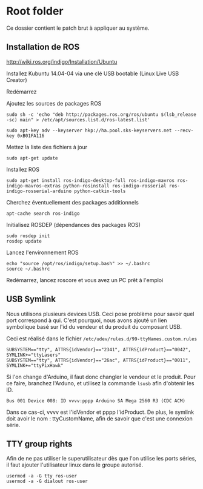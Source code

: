 Root folder
============

Ce dossier contient le patch brut à appliquer au système.

Installation de ROS 
----------------
http://wiki.ros.org/indigo/Installation/Ubuntu

Installez Kubuntu 14.04-04 via une clé USB bootable (Linux Live USB Creator)

Redémarrez

Ajoutez les sources de packages ROS

    sudo sh -c 'echo "deb http://packages.ros.org/ros/ubuntu $(lsb_release -sc) main" > /etc/apt/sources.list.d/ros-latest.list'

    sudo apt-key adv --keyserver hkp://ha.pool.sks-keyservers.net --recv-key 0xB01FA116

Mettez la liste des fichiers à jour

	sudo apt-get update

Installez ROS 
	
	sudo apt-get install ros-indigo-desktop-full ros-indigo-mavros ros-indigo-mavros-extras python-rosinstall ros-indigo-rosserial ros-indigo-rosserial-arduino python-catkin-tools

Cherchez éventuellement des packages additionnels

	apt-cache search ros-indigo

Initialisez ROSDEP (dépendances des packages ROS)

	sudo rosdep init
	rosdep update

Lancez l'environnement ROS

	echo "source /opt/ros/indigo/setup.bash" >> ~/.bashrc
	source ~/.bashrc

Redémarrez, lancez roscore et vous avez un PC prêt à l'emploi

USB Symlink
------------

Nous utilisons plusieurs devices USB. Ceci pose problème pour savoir quel port correspond à qui. C'est pourquoi, nous avons ajouté un lien symbolique basé sur l'id du vendeur et du produit du composant USB.

Ceci est réalisé dans le fichier `/etc/udev/rules.d/99-ttyNames.custom.rules`

    SUBSYSTEM=="tty", ATTRS{idVendor}=="2341", ATTRS{idProduct}=="0042", SYMLINK+="ttyLasers"
    SUBSYSTEM=="tty", ATTRS{idVendor}=="26ac", ATTRS{idProduct}=="0011", SYMLINK+="ttyPixHawk"

Si l'on change d'Arduino, il faut donc changler le vendeur et le produit. Pour ce faire, branchez l'Arduno, et utilisez la commande `lsusb` afin d'obtenir les ID. 

    Bus 001 Device 008: ID vvvv:pppp Arduino SA Mega 2560 R3 (CDC ACM)

Dans ce cas-ci, vvvv est l'idVendor et pppp l'idProduct. De plus, le symlink doit avoir le nom : ttyCustomName, afin de savoir que c'est une connexion série.

TTY group rights
----------------

Afin de ne pas utiliser le superutilisateur dès que l'on utilise les ports séries, il faut ajouter l'utilisateur linux dans le groupe autorisé.

    usermod -a -G tty ros-user
    usermod -a -G dialout ros-user